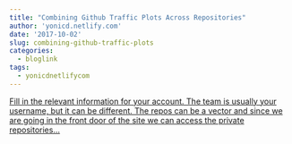 ```yaml
---
title: "Combining Github Traffic Plots Across Repositories"
author: 'yonicd.netlify.com'
date: '2017-10-02'
slug: combining-github-traffic-plots
categories:
  - bloglink
tags:
  - yonicdnetlifycom
---
```


[Fill in the relevant information for your account. The team is usually your username, but it can be different. The repos can be a vector and since we are going in the front door of the site we can access the private repositories...<click to read more>](https://yonicd.netlify.com/post/2017-10-02-githubtraffic/)

